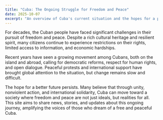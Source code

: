 ```yaml
---
title: "Cuba: The Ongoing Struggle for Freedom and Peace"
date: 2025-10-07
excerpt: "An overview of Cuba's current situation and the hopes for a peaceful and free future."
---
```


For decades, the Cuban people have faced significant challenges in their pursuit of freedom and peace. Despite a rich cultural heritage and resilient spirit, many citizens continue to experience restrictions on their rights, limited access to information, and economic hardships.

Recent years have seen a growing movement among Cubans, both on the island and abroad, calling for democratic reforms, respect for human rights, and open dialogue. Peaceful protests and international support have brought global attention to the situation, but change remains slow and difficult.

The hope for a better future persists. Many believe that through unity, nonviolent action, and international solidarity, Cuba can move toward a society where freedom and peace are not just ideals, but realities for all. This site aims to share news, stories, and updates about this ongoing journey, amplifying the voices of those who dream of a free and peaceful Cuba.
